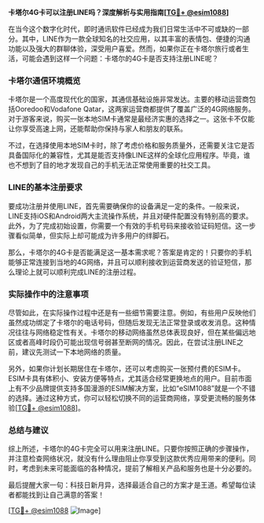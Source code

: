 **卡塔尔4G卡可以注册LINE吗？深度解析与实用指南[[TG💪+ @esim1088](https://t.me/s/esim1088)]**

在当今这个数字化时代，即时通讯软件已经成为我们日常生活中不可或缺的一部分。其中，LINE作为一款全球知名的社交应用，以其丰富的表情包、便捷的沟通功能以及强大的群聊体验，深受用户喜爱。然而，如果你正在卡塔尔旅行或者生活，可能会遇到这样一个问题：卡塔尔的4G卡是否支持注册LINE呢？

### 卡塔尔通信环境概览

卡塔尔是一个高度现代化的国家，其通信基础设施非常发达。主要的移动运营商包括Ooredoo和Vodafone Qatar，这两家运营商都提供了覆盖广泛的4G网络服务。对于游客来说，购买一张本地SIM卡通常是最经济实惠的选择之一。这张卡不仅能让你享受高速上网，还能帮助你保持与家人和朋友的联系。

不过，在选择使用本地SIM卡时，除了考虑价格和服务质量外，还需要关注它是否具备国际化的兼容性，尤其是能否支持像LINE这样的全球化应用程序。毕竟，谁也不想到了目的地才发现自己的手机无法正常使用重要的社交工具。

### LINE的基本注册要求

要成功注册并使用LINE，首先需要确保你的设备满足一定的条件。一般来说，LINE支持iOS和Android两大主流操作系统，并且对硬件配置没有特别高的要求。此外，为了完成初始设置，你需要一个有效的手机号码来接收验证码短信。这一步骤看似简单，但实际上却可能成为许多用户的绊脚石。

那么，卡塔尔的4G卡是否能满足这一基本需求呢？答案是肯定的！只要你的手机能够正常连接到当地的4G网络，并且可以顺利接收到运营商发送的验证短信，那么理论上就可以顺利完成LINE的注册过程。

### 实际操作中的注意事项

尽管如此，在实际操作过程中还是有一些细节需要注意。例如，有些用户反映他们虽然成功绑定了卡塔尔的电话号码，但随后发现无法正常登录或收发消息。这种情况往往与网络稳定性有关。卡塔尔的移动网络虽然总体表现良好，但在某些偏远地区或者高峰时段仍可能出现信号弱甚至断网的情况。因此，在尝试注册LINE之前，建议先测试一下本地网络的质量。

另外，如果你计划长期居住在卡塔尔，还可以考虑购买一张预付费的ESIM卡。ESIM卡具有体积小、安装方便等特点，尤其适合经常更换地点的用户。目前市面上有不少品牌提供支持多国漫游的ESIM解决方案，比如“eSIM1088”就是一个不错的选择。通过这种方式，你可以轻松切换不同的运营商网络，享受更流畅的服务体验[[TG💪+ @esim1088](https://t.me/s/esim1088)]。

### 总结与建议

综上所述，卡塔尔的4G卡完全可以用来注册LINE。只要你按照正确的步骤操作，并注意检查网络状况，就没有什么理由阻止你享受到这款优秀应用带来的便利。同时，考虑到未来可能面临的各种情况，提前了解相关产品和服务也是十分必要的。

最后提醒大家一句：科技日新月异，选择最适合自己的方案才是王道。希望每位读者都能找到让自己满意的答案！

[[TG💪+ @esim1088](https://t.me/s/esim1088) ![Image](https://i.postimg.cc/4NQfJmqS/Snipaste-2025-05-13-00-14-12.png)]